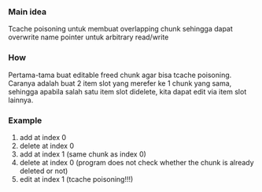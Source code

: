 ### Main idea
Tcache poisoning untuk membuat overlapping chunk sehingga dapat overwrite name pointer untuk arbitrary read/write

### How
Pertama-tama buat editable freed chunk agar bisa tcache poisoning. Caranya adalah buat 2 item slot yang merefer ke 1 chunk yang sama, sehingga apabila salah satu item slot didelete, kita dapat edit via item slot lainnya.

### Example
1. add at index 0
2. delete at index 0
3. add at index 1 (same chunk as index 0)
4. delete at index 0 (program does not check whether the chunk is already deleted or not)
5. edit at index 1 (tcache poisoning!!!)